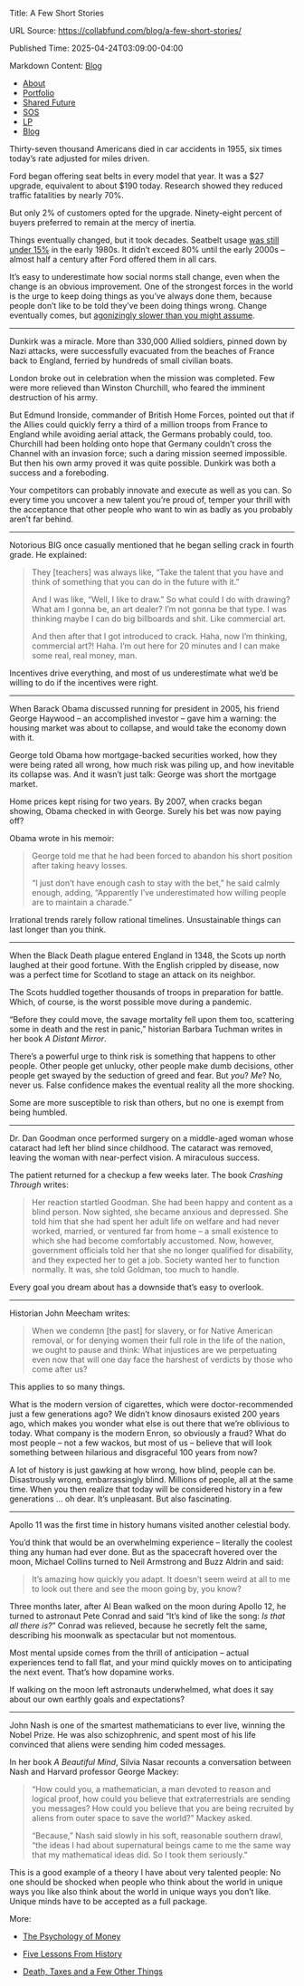 Title: A Few Short Stories

URL Source: https://collabfund.com/blog/a-few-short-stories/

Published Time: 2025-04-24T03:09:00-04:00

Markdown Content:
[Blog](https://collabfund.com/blog)

*   [About](https://collabfund.com/about/)
*   [Portfolio](https://collabfund.com/portfolio)
*   [Shared Future](https://collabfund.com/shared-future/)
*   [SOS](https://collabfund.com/sos/)
*   [LP](https://collabfund.com/investorportal/)
*   [Blog](https://collabfund.com/blog/)

Thirty-seven thousand Americans died in car accidents in 1955, six times today’s rate adjusted for miles driven.

Ford began offering seat belts in every model that year. It was a $27 upgrade, equivalent to about $190 today. Research showed they reduced traffic fatalities by nearly 70%.

But only 2% of customers opted for the upgrade. Ninety-eight percent of buyers preferred to remain at the mercy of inertia.

Things eventually changed, but it took decades. Seatbelt usage [was still under 15%](https://crashstats.nhtsa.dot.gov/Api/Public/ViewPublication/810962) in the early 1980s. It didn’t exceed 80% until the early 2000s – almost half a century after Ford offered them in all cars.

It’s easy to underestimate how social norms stall change, even when the change is an obvious improvement. One of the strongest forces in the world is the urge to keep doing things as you’ve always done them, because people don’t like to be told they’ve been doing things wrong. Change eventually comes, but [agonizingly slower than you might assume](https://collabfund.com/blog/when-you-change-the-world-and-no-one-notices/).

* * *

Dunkirk was a miracle. More than 330,000 Allied soldiers, pinned down by Nazi attacks, were successfully evacuated from the beaches of France back to England, ferried by hundreds of small civilian boats.

London broke out in celebration when the mission was completed. Few were more relieved than Winston Churchill, who feared the imminent destruction of his army.

But Edmund Ironside, commander of British Home Forces, pointed out that if the Allies could quickly ferry a third of a million troops from France to England while avoiding aerial attack, the Germans probably could, too. Churchill had been holding onto hope that Germany couldn’t cross the Channel with an invasion force; such a daring mission seemed impossible. But then his own army proved it was quite possible. Dunkirk was both a success and a foreboding.

Your competitors can probably innovate and execute as well as you can. So every time you uncover a new talent you’re proud of, temper your thrill with the acceptance that other people who want to win as badly as you probably aren’t far behind.

* * *

Notorious BIG once casually mentioned that he began selling crack in fourth grade. He explained:

> They \[teachers\] was always like, “Take the talent that you have and think of something that you can do in the future with it.”
> 
> And I was like, “Well, I like to draw.” So what could I do with drawing? What am I gonna be, an art dealer? I’m not gonna be that type. I was thinking maybe I can do big billboards and shit. Like commercial art.
> 
> And then after that I got introduced to crack. Haha, now I’m thinking, commercial art?! Haha. I’m out here for 20 minutes and I can make some real, real money, man.

Incentives drive everything, and most of us underestimate what we’d be willing to do if the incentives were right.

* * *

When Barack Obama discussed running for president in 2005, his friend George Haywood – an accomplished investor – gave him a warning: the housing market was about to collapse, and would take the economy down with it.

George told Obama how mortgage-backed securities worked, how they were being rated all wrong, how much risk was piling up, and how inevitable its collapse was. And it wasn’t just talk: George was short the mortgage market.

Home prices kept rising for two years. By 2007, when cracks began showing, Obama checked in with George. Surely his bet was now paying off?

Obama wrote in his memoir:

> George told me that he had been forced to abandon his short position after taking heavy losses.
> 
> “I just don’t have enough cash to stay with the bet,” he said calmly enough, adding, “Apparently I’ve underestimated how willing people are to maintain a charade.”

Irrational trends rarely follow rational timelines. Unsustainable things can last longer than you think.

* * *

When the Black Death plague entered England in 1348, the Scots up north laughed at their good fortune. With the English crippled by disease, now was a perfect time for Scotland to stage an attack on its neighbor.

The Scots huddled together thousands of troops in preparation for battle. Which, of course, is the worst possible move during a pandemic.

“Before they could move, the savage mortality fell upon them too, scattering some in death and the rest in panic,” historian Barbara Tuchman writes in her book _A Distant Mirror_.

There’s a powerful urge to think risk is something that happens to other people. Other people get unlucky, other people make dumb decisions, other people get swayed by the seduction of greed and fear. But _you_? _Me_? No, never us. False confidence makes the eventual reality all the more shocking.

Some are more susceptible to risk than others, but no one is exempt from being humbled.

* * *

Dr. Dan Goodman once performed surgery on a middle-aged woman whose cataract had left her blind since childhood. The cataract was removed, leaving the woman with near-perfect vision. A miraculous success.

The patient returned for a checkup a few weeks later. The book _Crashing Through_ writes:

> Her reaction startled Goodman. She had been happy and content as a blind person. Now sighted, she became anxious and depressed. She told him that she had spent her adult life on welfare and had never worked, married, or ventured far from home – a small existence to which she had become comfortably accustomed. Now, however, government officials told her that she no longer qualified for disability, and they expected her to get a job. Society wanted her to function normally. It was, she told Goldman, too much to handle.

Every goal you dream about has a downside that’s easy to overlook.

* * *

Historian John Meecham writes:

> When we condemn \[the past\] for slavery, or for Native American removal, or for denying women their full role in the life of the nation, we ought to pause and think: What injustices are we perpetuating even now that will one day face the harshest of verdicts by those who come after us?

This applies to so many things.

What is the modern version of cigarettes, which were doctor-recommended just a few generations ago? We didn’t know dinosaurs existed 200 years ago, which makes you wonder what else is out there that we’re oblivious to today. What company is the modern Enron, so obviously a fraud? What do most people – not a few wackos, but most of us – believe that will look something between hilarious and disgraceful 100 years from now?

A lot of history is just gawking at how wrong, how blind, people can be. Disastrously wrong, embarrassingly blind. Millions of people, all at the same time. When you then realize that today will be considered history in a few generations … oh dear. It’s unpleasant. But also fascinating.

* * *

Apollo 11 was the first time in history humans visited another celestial body.

You’d think that would be an overwhelming experience – literally the coolest thing any human had ever done. But as the spacecraft hovered over the moon, Michael Collins turned to Neil Armstrong and Buzz Aldrin and said:

> It’s amazing how quickly you adapt. It doesn’t seem weird at all to me to look out there and see the moon going by, you know?

Three months later, after Al Bean walked on the moon during Apollo 12, he turned to astronaut Pete Conrad and said “It’s kind of like the song: _Is that all there is?_” Conrad was relieved, because he secretly felt the same, describing his moonwalk as spectacular but not momentous.

Most mental upside comes from the thrill of anticipation – actual experiences tend to fall flat, and your mind quickly moves on to anticipating the next event. That’s how dopamine works.

If walking on the moon left astronauts underwhelmed, what does it say about our own earthly goals and expectations?

* * *

John Nash is one of the smartest mathematicians to ever live, winning the Nobel Prize. He was also schizophrenic, and spent most of his life convinced that aliens were sending him coded messages.

In her book _A Beautiful Mind_, Silvia Nasar recounts a conversation between Nash and Harvard professor George Mackey:

> “How could you, a mathematician, a man devoted to reason and logical proof, how could you believe that extraterrestrials are sending you messages? How could you believe that you are being recruited by aliens from outer space to save the world?” Mackey asked.
> 
> “Because,” Nash said slowly in his soft, reasonable southern drawl, “the ideas I had about supernatural beings came to me the same way that my mathematical ideas did. So I took them seriously.”

This is a good example of a theory I have about very talented people: No one should be shocked when people who think about the world in unique ways you like also think about the world in unique ways you don’t like. Unique minds have to be accepted as a full package.

More:

*   [The Psychology of Money](https://t.co/B3yjv1Wdh3?amp=1)
    
*   [Five Lessons From History](https://collabfund.com/blog/five-lessons-from-history/)
    
*   [Death, Taxes and a Few Other Things](https://collabfund.com/blog/death-taxes-and-a-few-other-things/)
